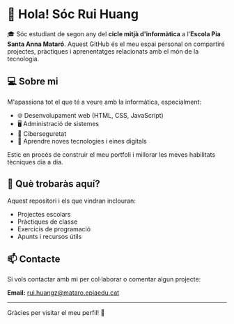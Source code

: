 # 👋 Hola! Sóc Rui Huang

🎓 Sóc estudiant de segon any del **cicle mitjà d'informàtica** a l'**Escola Pia Santa Anna Mataró**. Aquest GitHub és el meu espai personal on compartiré projectes, pràctiques i aprenentatges relacionats amb el món de la tecnologia.

## 💻 Sobre mi

M'apassiona tot el que té a veure amb la informàtica, especialment:

- 🌐 Desenvolupament web (HTML, CSS, JavaScript)
- 🖥️ Administració de sistemes
- 🔐 Ciberseguretat
- 🧠 Aprendre noves tecnologies i eines digitals

Estic en procés de construir el meu portfoli i millorar les meves habilitats tècniques dia a dia.

## 📁 Què trobaràs aquí?

Aquest repositori i els que vindran inclouran:

- Projectes escolars
- Pràctiques de classe
- Exercicis de programació
- Apunts i recursos útils

## 📫 Contacte

Si vols contactar amb mi per col·laborar o comentar algun projecte:

**Email:** rui.huangz@mataro.epiaedu.cat

---

Gràcies per visitar el meu perfil! 🚀
